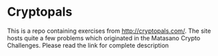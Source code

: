 Cryptopals
==

This is a repo containing exercises from http://cryptopals.com/. The site hosts quite a few problems which originated in the Matasano Crypto Challenges. Please read the link for complete description
